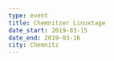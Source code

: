 ```yaml
---
type: event
title: Chemnitzer Linuxtage
date_start: 2019-03-15
date_end: 2019-03-16
city: Chemnitz
---
```

